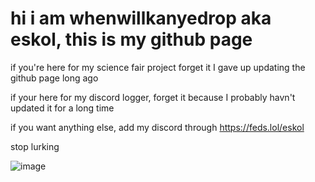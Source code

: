 # hi i am whenwillkanyedrop aka eskol, this is my github page

if you're here for my science fair project forget it I gave up updating the github page long ago

if your here for my discord logger, forget it because I probably havn't updated it for a long time

if you want anything else, add my discord through https://feds.lol/eskol

stop lurking


![image](https://github.com/whenwillkanyedrop/whenwillkanyedrop/assets/126821836/2e788817-2c64-49dd-8747-8b42d0848c00)
